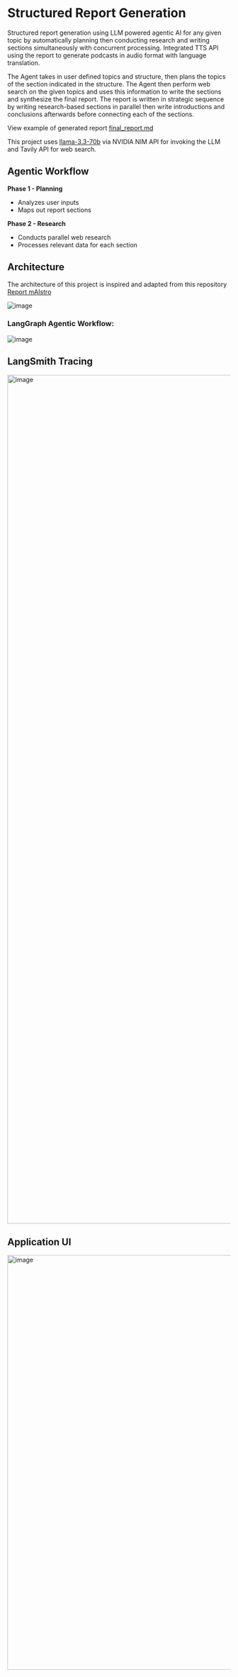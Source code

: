 # Structured Report Generation
Structured report generation using LLM powered agentic AI for any given topic by automatically planning then conducting research and writing sections simultaneously with concurrent processing. Integrated TTS API using the report to generate podcasts in audio format with language translation.  

The Agent takes in user defined topics and structure, then plans the topics of the section indicated in the structure. The Agent then perform web search on the given topics and uses this information to write the sections and synthesize the final report. The report is written in strategic sequence by writing research-based sections in parallel then write introductions and conclusions afterwards before connecting each of the sections.

View example of generated report [final_report.md](final_report.md)

This project uses [llama-3.3-70b](https://build.nvidia.com/meta/llama-3_3-70b-instruct) via NVIDIA NIM API for invoking the LLM and Tavily API for web search.

## Agentic Workflow
**Phase 1 - Planning**
* Analyzes user inputs
* Maps out report sections

**Phase 2 - Research**
* Conducts parallel web research
* Processes relevant data for each section

## Architecture
The architecture of this project is inspired and adapted from this repository [Report mAIstro](https://github.com/langchain-ai/report-mAIstro) 

![image](https://github.com/user-attachments/assets/a1cb48e6-55bc-4217-834d-d2d8fe7ab6c4)

### LangGraph Agentic Workflow:

![image](https://github.com/user-attachments/assets/dcf187d7-9c28-4023-a06f-2b5b148ce0cb)

## LangSmith Tracing  
<img width="1916" alt="image" src="https://github.com/user-attachments/assets/4564635b-2567-445e-a88f-0adc50730b42" />

## Application UI
<img width="936" alt="image" src="https://github.com/user-attachments/assets/030c47c3-510a-4632-93e4-13b92f101f8e" />
